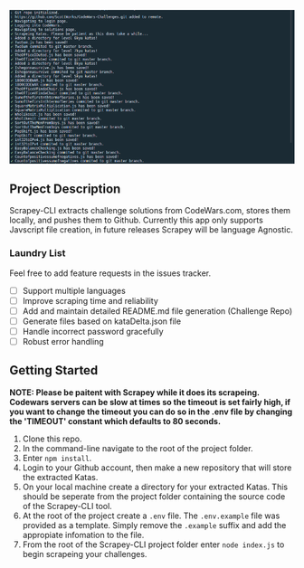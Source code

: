 ![fig1](/assets/fig1.png)

## Project Description

Scrapey-CLI extracts challenge solutions from CodeWars.com, stores them locally, and pushes them to Github. Currently this app only supports Javscript file creation, in future releases Scrapey will be language Agnostic.

### Laundry List

Feel free to add feature requests in the issues tracker.

- [ ] Support multiple languages
- [ ] Improve scraping time and reliability
- [ ] Add and maintain detailed README.md file generation (Challenge Repo)
- [ ] Generate files based on kataDelta.json file
- [ ] Handle incorrect password gracefully
- [ ] Robust error handling

## Getting Started

**NOTE: Please be paitent with Scrapey while it does its scrapeing. Codewars servers can be slow at times so the timeout is set fairly high, if you want to change the timeout you can do so in the .env file by changing the 'TIMEOUT' constant which defaults to 80 seconds.**

1. Clone this repo.
2. In the command-line navigate to the root of the project folder.
3. Enter `npm install`.
4. Login to your Github account, then make a new repository that will store the extracted Katas.
5. On your local machine create a directory for your extracted Katas. This should be seperate from the project folder containing the source code of the Scrapey-CLI tool.
6. At the root of the project create a `.env` file. The `.env.example` file was provided as a template. Simply remove the `.example` suffix and add the appropiate infomation to the file.
7. From the root of the Scrapey-CLI project folder enter `node index.js` to begin scrapeing your challenges.
